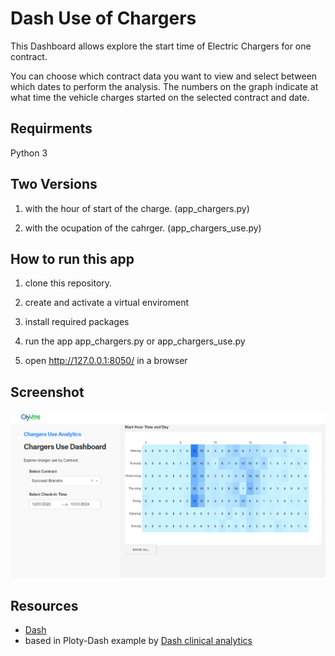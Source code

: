 # Dash Use of Chargers

This Dashboard allows explore the start time of Electric Chargers for one contract.

You can choose which contract data you want to view and select between which dates to perform the analysis.
The numbers on the graph indicate at what time the vehicle charges started on the selected contract and date.
 
## Requirments
Python 3

## Two Versions

1. with the hour of start of the charge. (app_chargers.py)

2. with the ocupation of the cahrger. (app_chargers_use.py)

## How to run this app

1. clone this repository.

2. create and activate a virtual enviroment

3. install required packages

4. run the app app_chargers.py or app_chargers_use.py
   
5.  open http://127.0.0.1:8050/ in a browser



## Screenshot

![screenshot](img/screen_capture.png)

## Resources

* [Dash](https://dash.plot.ly/)
* based in Ploty-Dash example  by [Dash clinical analytics](https://github.com/plotly/dash-sample-apps/tree/main/apps/dash-clinical-analytics)
